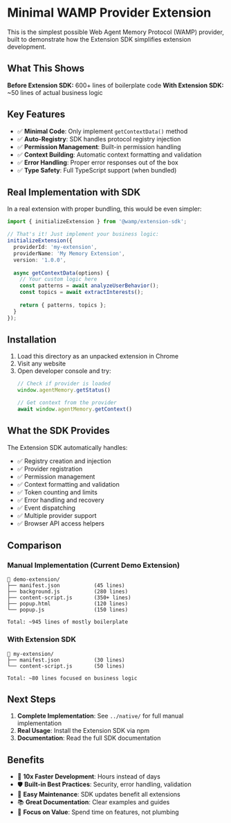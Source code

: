 # Minimal WAMP Provider Extension

This is the simplest possible Web Agent Memory Protocol (WAMP) provider, built to demonstrate how the Extension SDK simplifies extension development.

## What This Shows

**Before Extension SDK:** 600+ lines of boilerplate code
**With Extension SDK:** ~50 lines of actual business logic

## Key Features

- ✅ **Minimal Code**: Only implement `getContextData()` method
- ✅ **Auto-Registry**: SDK handles protocol registry injection
- ✅ **Permission Management**: Built-in permission handling
- ✅ **Context Building**: Automatic context formatting and validation
- ✅ **Error Handling**: Proper error responses out of the box
- ✅ **Type Safety**: Full TypeScript support (when bundled)

## Real Implementation with SDK

In a real extension with proper bundling, this would be even simpler:

```typescript
import { initializeExtension } from '@wamp/extension-sdk';

// That's it! Just implement your business logic:
initializeExtension({
  providerId: 'my-extension',
  providerName: 'My Memory Extension',
  version: '1.0.0',
  
  async getContextData(options) {
    // Your custom logic here
    const patterns = await analyzeUserBehavior();
    const topics = await extractInterests();
    
    return { patterns, topics };
  }
});
```

## Installation

1. Load this directory as an unpacked extension in Chrome
2. Visit any website
3. Open developer console and try:
   ```javascript
   // Check if provider is loaded
   window.agentMemory.getStatus()
   
   // Get context from the provider
   await window.agentMemory.getContext()
   ```

## What the SDK Provides

The Extension SDK automatically handles:

- ✅ Registry creation and injection
- ✅ Provider registration 
- ✅ Permission management
- ✅ Context formatting and validation
- ✅ Token counting and limits
- ✅ Error handling and recovery
- ✅ Event dispatching
- ✅ Multiple provider support
- ✅ Browser API access helpers

## Comparison

### Manual Implementation (Current Demo Extension)
```
📁 demo-extension/
├── manifest.json           (45 lines)
├── background.js           (280 lines)
├── content-script.js       (350+ lines)
├── popup.html              (120 lines)
└── popup.js                (150 lines)

Total: ~945 lines of mostly boilerplate
```

### With Extension SDK
```
📁 my-extension/
├── manifest.json           (30 lines)
└── content-script.js       (50 lines)

Total: ~80 lines focused on business logic
```

## Next Steps

1. **Complete Implementation**: See `../native/` for full manual implementation
2. **Real Usage**: Install the Extension SDK via npm
3. **Documentation**: Read the full SDK documentation

## Benefits

- 🚀 **10x Faster Development**: Hours instead of days
- 🛡️ **Built-in Best Practices**: Security, error handling, validation
- 🔧 **Easy Maintenance**: SDK updates benefit all extensions
- 📚 **Great Documentation**: Clear examples and guides
- 🎯 **Focus on Value**: Spend time on features, not plumbing